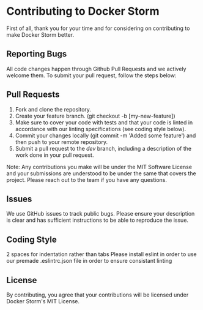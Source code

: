 # Contributing to Docker Storm

First of all, thank you for your time and for considering on contributing to make Docker Storm better.

## Reporting Bugs

All code changes happen through Github Pull Requests and we actively welcome them. To submit your pull request, follow the steps below:

## Pull Requests

1. Fork and clone the repository.
2. Create your feature branch. (git checkout -b [my-new-feature])
3. Make sure to cover your code with tests and that your code is linted in accordance with our linting specifications (see coding style below).
4. Commit your changes locally (git commit -m 'Added some feature') and then push to your remote repository.
5. Submit a pull request to the _dev_ branch, including a description of the work done in your pull request.

Note: Any contributions you make will be under the MIT Software License and your submissions are understood to be under the same that covers the project. Please reach out to the team if you have any questions.

## Issues

We use GitHub issues to track public bugs. Please ensure your description is clear and has sufficient instructions to be able to reproduce the issue.

## Coding Style

2 spaces for indentation rather than tabs
Please install eslint in order to use our premade .eslintrc.json file in order to ensure consistant linting

## License

By contributing, you agree that your contributions will be licensed under Docker Storm's MIT License.